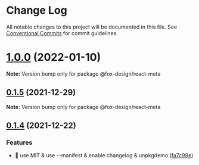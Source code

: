 # Change Log

All notable changes to this project will be documented in this file.
See [Conventional Commits](https://conventionalcommits.org) for commit guidelines.

# [1.0.0](https://github.com/foxpage/foxpage-component-react/compare/@fox-design/react-meta@0.1.5...@fox-design/react-meta@1.0.0) (2022-01-10)

**Note:** Version bump only for package @fox-design/react-meta





## [0.1.5](https://github.com/foxfamily/foxpage-component-react/compare/@fox-design/react-meta@0.1.4...@fox-design/react-meta@0.1.5) (2021-12-29)

**Note:** Version bump only for package @fox-design/react-meta





## [0.1.4](https://github.com/foxfamily/foxpage-component-react/compare/@fox-design/react-meta@0.1.3...@fox-design/react-meta@0.1.4) (2021-12-22)


### Features

* 🎸 use MIT & use --manifest & enable changelog & unpkgdemo ([fa7c99e](https://github.com/foxfamily/foxpage-component-react/commit/fa7c99ee497cb0a84aacaa8d97fa57c5a231d9fe))
